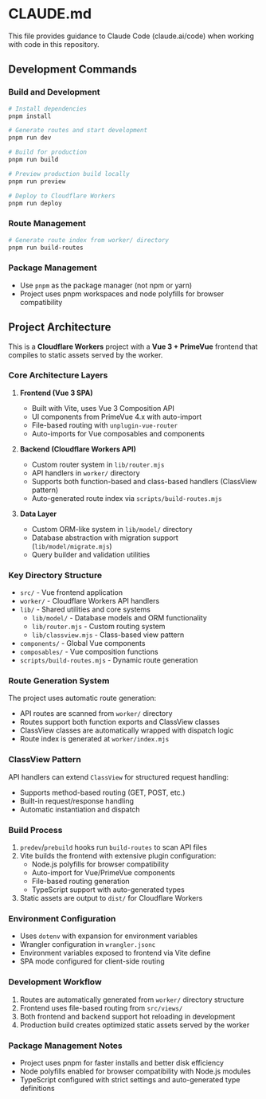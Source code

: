 # CLAUDE.md

This file provides guidance to Claude Code (claude.ai/code) when working with code in this repository.

## Development Commands

### Build and Development
```bash
# Install dependencies
pnpm install

# Generate routes and start development
pnpm run dev

# Build for production
pnpm run build

# Preview production build locally
pnpm run preview

# Deploy to Cloudflare Workers
pnpm run deploy
```

### Route Management
```bash
# Generate route index from worker/ directory
pnpm run build-routes
```

### Package Management
- Use `pnpm` as the package manager (not npm or yarn)
- Project uses pnpm workspaces and node polyfills for browser compatibility

## Project Architecture

This is a **Cloudflare Workers** project with a **Vue 3 + PrimeVue** frontend that compiles to static assets served by the worker.

### Core Architecture Layers

1. **Frontend (Vue 3 SPA)**
   - Built with Vite, uses Vue 3 Composition API
   - UI components from PrimeVue 4.x with auto-import
   - File-based routing with `unplugin-vue-router`
   - Auto-imports for Vue composables and components

2. **Backend (Cloudflare Workers API)**
   - Custom router system in `lib/router.mjs`
   - API handlers in `worker/` directory
   - Supports both function-based and class-based handlers (ClassView pattern)
   - Auto-generated route index via `scripts/build-routes.mjs`

3. **Data Layer**
   - Custom ORM-like system in `lib/model/` directory
   - Database abstraction with migration support (`lib/model/migrate.mjs`)
   - Query builder and validation utilities

### Key Directory Structure

- `src/` - Vue frontend application
- `worker/` - Cloudflare Workers API handlers  
- `lib/` - Shared utilities and core systems
  - `lib/model/` - Database models and ORM functionality
  - `lib/router.mjs` - Custom routing system
  - `lib/classview.mjs` - Class-based view pattern
- `components/` - Global Vue components
- `composables/` - Vue composition functions
- `scripts/build-routes.mjs` - Dynamic route generation

### Route Generation System

The project uses automatic route generation:
- API routes are scanned from `worker/` directory
- Routes support both function exports and ClassView classes
- ClassView classes are automatically wrapped with dispatch logic
- Route index is generated at `worker/index.mjs`

### ClassView Pattern

API handlers can extend `ClassView` for structured request handling:
- Supports method-based routing (GET, POST, etc.)
- Built-in request/response handling
- Automatic instantiation and dispatch

### Build Process

1. `predev`/`prebuild` hooks run `build-routes` to scan API files
2. Vite builds the frontend with extensive plugin configuration:
   - Node.js polyfills for browser compatibility
   - Auto-import for Vue/PrimeVue components
   - File-based routing generation
   - TypeScript support with auto-generated types
3. Static assets are output to `dist/` for Cloudflare Workers

### Environment Configuration

- Uses `dotenv` with expansion for environment variables
- Wrangler configuration in `wrangler.jsonc`
- Environment variables exposed to frontend via Vite define
- SPA mode configured for client-side routing

### Development Workflow

1. Routes are automatically generated from `worker/` directory structure
2. Frontend uses file-based routing from `src/views/`
3. Both frontend and backend support hot reloading in development
4. Production build creates optimized static assets served by the worker

### Package Management Notes

- Project uses pnpm for faster installs and better disk efficiency
- Node polyfills enabled for browser compatibility with Node.js modules
- TypeScript configured with strict settings and auto-generated type definitions